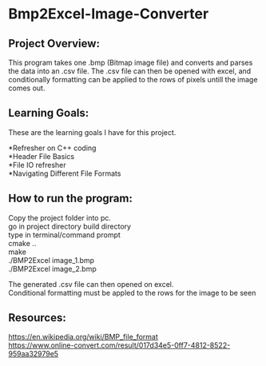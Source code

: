 # Bmp2Excel-Image-Converter
## Project Overview:
This program takes one .bmp (Bitmap image file) and converts and parses the data into an .csv file. The .csv file can then be opened with excel, and conditionally formatting can be applied to the rows of pixels untill the image comes out.

## Learning Goals:
These are the learning goals I have for this project. 

  *Refresher on C++ coding  
  *Header File Basics  
  *File IO refresher  
  *Navigating Different File Formats  
  
  
  
  
## How to run the program: 
  Copy the project folder into pc.  
  go in project directory build directory  
  type in terminal/command prompt  
  cmake ..  
  make  
  ./BMP2Excel image_1.bmp   
  ./BMP2Excel image_2.bmp  
  
  
  
  The generated .csv file can then opened on excel.  
  Conditional formatting must be appled to the rows for the image to be seen   
  
## Resources:  

https://en.wikipedia.org/wiki/BMP_file_format  
https://www.online-convert.com/result/017d34e5-0ff7-4812-8522-959aa32979e5
